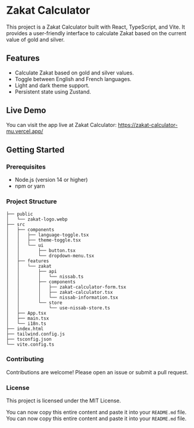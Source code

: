 # Zakat Calculator

This project is a Zakat Calculator built with React, TypeScript, and Vite. It provides a user-friendly interface to calculate Zakat based on the current value of gold and silver.

## Features

- Calculate Zakat based on gold and silver values.
- Toggle between English and French languages.
- Light and dark theme support.
- Persistent state using Zustand.

## Live Demo

You can visit the app live at Zakat Calculator: https://zakat-calculator-mu.vercel.app/

## Getting Started

### Prerequisites

- Node.js (version 14 or higher)
- npm or yarn

### Project Structure

```plaintext
├── public
│   └── zakat-logo.webp
├── src
│   ├── components
│   │   ├── language-toggle.tsx
│   │   ├── theme-toggle.tsx
│   │   └── ui
│   │       ├── button.tsx
│   │       └── dropdown-menu.tsx
│   ├── features
│   │   └── zakat
│   │       ├── api
│   │       │   └── nissab.ts
│   │       ├── components
│   │       │   ├── zakat-calculator-form.tsx
│   │       │   ├── zakat-calculator.tsx
│   │       │   └── nissab-information.tsx
│   │       └── store
│   │           └── use-nissab-store.ts
│   ├── App.tsx
│   ├── main.tsx
│   └── i18n.ts
├── index.html
├── tailwind.config.js
├── tsconfig.json
└── vite.config.ts
```

### Contributing

Contributions are welcome! Please open an issue or submit a pull request.

### License

This project is licensed under the MIT License.


You can now copy this entire content and paste it into your `README.md` file.
You can now copy this entire content and paste it into your `README.md` file.
